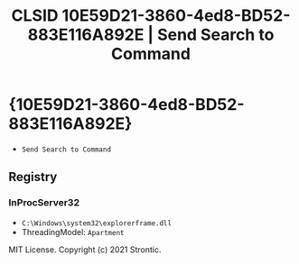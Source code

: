 ﻿---
title: "CLSID 10E59D21-3860-4ed8-BD52-883E116A892E | Send Search to Command"
excerpt: What is COM-Object CLSID 10E59D21-3860-4ed8-BD52-883E116A892E?
---

# {10E59D21-3860-4ed8-BD52-883E116A892E}

* `Send Search to Command`

## Registry


### InProcServer32

* `C:\Windows\system32\explorerframe.dll`
* ThreadingModel: `Apartment`

MIT License. Copyright (c) 2021 Strontic.


